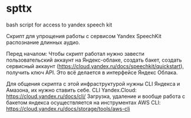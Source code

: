 # spttx
bash script for access to yandex speech kit

Скрипт для упрощения работы с сервисом Yandex SpeechKit распознание длинных аудио. 

Перед началом:
Чтобы скрипт работал нужно завести пользовательский аккаунт на Яндекс-облаке, создать бакет, создать сервисный аккаунт (https://cloud.yandex.ru/docs/speechkit/quickstart), получить ключ API. Это всё делается в интерфейсе Яндекс Облака.

Для общения скрипта с этой инфраструктурой нужны CLI Яндекса и Амазона, их нужно ставить себе.
CLI Yandex.Cloud: https://cloud.yandex.ru/docs/cli/
Загрузка, удаление и вообще работа с бакетом яндекса осуществляется на инструментах AWS CLI: https://cloud.yandex.ru/docs/storage/tools/aws-cli 



